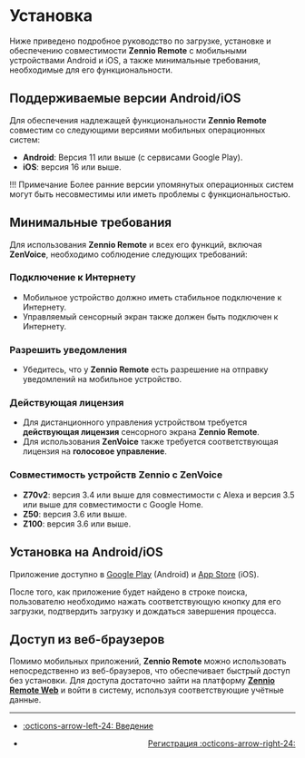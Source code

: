 # Установка

Ниже приведено подробное руководство по загрузке, установке и обеспечению совместимости **Zennio Remote** с мобильными устройствами Android и iOS, а также минимальные требования, необходимые для его функциональности.

## Поддерживаемые версии Android/iOS

Для обеспечения надлежащей функциональности **Zennio Remote** совместим со следующими версиями мобильных операционных систем:

- **Android**: Версия 11 или выше (с сервисами Google Play).
- **iOS**: версия 16 или выше.

!!! Примечание
    Более ранние версии упомянутых операционных систем могут быть несовместимы или иметь проблемы с функциональностью.

## Минимальные требования

Для использования **Zennio Remote** и всех его функций, включая **ZenVoice**, необходимо соблюдение следующих требований:

### Подключение к Интернету

- Мобильное устройство должно иметь стабильное подключение к Интернету.
- Управляемый сенсорный экран также должен быть подключен к Интернету.

### Разрешить уведомления

- Убедитесь, что у **Zennio Remote** есть разрешение на отправку уведомлений на мобильное устройство.

### Действующая лицензия

- Для дистанционного управления устройством требуется **действующая лицензия** сенсорного экрана **Zennio Remote**.
- Для использования **ZenVoice** также требуется соответствующая лицензия на **голосовое управление**.

### Совместимость устройств Zennio с ZenVoice

- **Z70v2**: версия 3.4 или выше для совместимости с Alexa и версия 3.5 или выше для совместимости с Google Home.
- **Z50**: версия 3.6 или выше.
- **Z100**: версия 3.6 или выше.

## Установка на Android/iOS

Приложение доступно в [Google Play](https://play.google.com/store/apps/details?id=com.zennio.zrcwebapp) (Android) и [App Store](https://apps.apple.com/es/app/zennio-remote/id1540558945) (iOS).

После того, как приложение будет найдено в строке поиска, пользователю необходимо нажать соответствующую кнопку для его загрузки, подтвердить загрузку и дождаться завершения процесса.

## Доступ из веб-браузеров

Помимо мобильных приложений, **Zennio Remote** можно использовать непосредственно из веб-браузеров, что обеспечивает быстрый доступ без установки. Для доступа достаточно зайти на платформу [**Zennio Remote Web**](https://web.zennioremote.com/home) и войти в систему, используя соответствующие учётные данные.

---

<div class="grid cards" markdown>

- <div class="card" style="text-align: left;">

    [:octicons-arrow-left-24: Введение](/)

- <div class="card" style="text-align: right;">
    
    [Регистрация :octicons-arrow-right-24:](/access_register/register/)

</div></div></div>